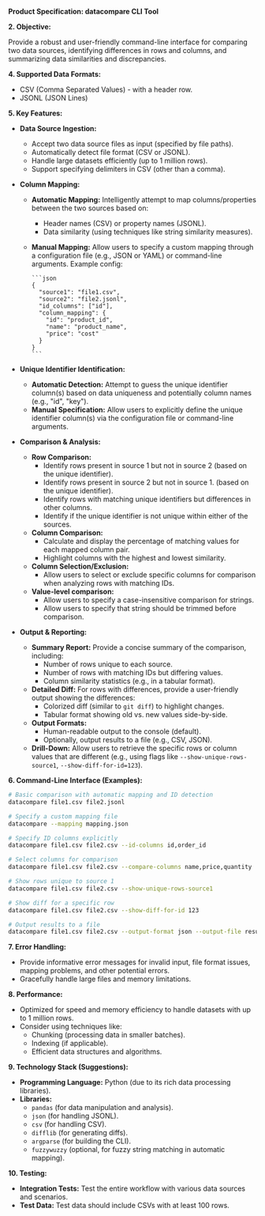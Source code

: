**Product Specification: datacompare CLI Tool**

**2. Objective:**

Provide a robust and user-friendly command-line interface for comparing two data sources, identifying differences in rows and columns, and summarizing data similarities and discrepancies.

**4. Supported Data Formats:**

*   CSV (Comma Separated Values) - with a header row.
*   JSONL (JSON Lines)

**5. Key Features:**

*   **Data Source Ingestion:**
    *   Accept two data source files as input (specified by file paths).
    *   Automatically detect file format (CSV or JSONL).
    *   Handle large datasets efficiently (up to 1 million rows).
    *   Support specifying delimiters in CSV (other than a comma).

*   **Column Mapping:**
    *   **Automatic Mapping:** Intelligently attempt to map columns/properties between the two sources based on:
        *   Header names (CSV) or property names (JSONL).
        *   Data similarity (using techniques like string similarity measures).
    *   **Manual Mapping:** Allow users to specify a custom mapping through a configuration file (e.g., JSON or YAML) or command-line arguments. Example config:

            ```json
            {
              "source1": "file1.csv",
              "source2": "file2.jsonl",
              "id_columns": ["id"],
              "column_mapping": {
                "id": "product_id",
                "name": "product_name",
                "price": "cost"
              }
            }
            ```

*   **Unique Identifier Identification:**
    *   **Automatic Detection:** Attempt to guess the unique identifier column(s) based on data uniqueness and potentially column names (e.g., "id", "key").
    *   **Manual Specification:** Allow users to explicitly define the unique identifier column(s) via the configuration file or command-line arguments.

*   **Comparison & Analysis:**
    *   **Row Comparison:**
        *   Identify rows present in source 1 but not in source 2 (based on the unique identifier).
        *   Identify rows present in source 2 but not in source 1. (based on the unique identifier).
        *   Identify rows with matching unique identifiers but differences in other columns.
        *   Identify if the unique identifier is not unique within either of the sources.
    *   **Column Comparison:**
        *   Calculate and display the percentage of matching values for each mapped column pair.
        *   Highlight columns with the highest and lowest similarity.
    *   **Column Selection/Exclusion:**
        *   Allow users to select or exclude specific columns for comparison when analyzing rows with matching IDs.
    *   **Value-level comparison:**
        *   Allow users to specify a case-insensitive comparison for strings.
        *   Allow users to specify that string should be trimmed before comparison.

*   **Output & Reporting:**
    *   **Summary Report:** Provide a concise summary of the comparison, including:
        *   Number of rows unique to each source.
        *   Number of rows with matching IDs but differing values.
        *   Column similarity statistics (e.g., in a tabular format).
    *   **Detailed Diff:** For rows with differences, provide a user-friendly output showing the differences:
        *   Colorized diff (similar to `git diff`) to highlight changes.
        *   Tabular format showing old vs. new values side-by-side.
    *   **Output Formats:**
        *   Human-readable output to the console (default).
        *   Optionally, output results to a file (e.g., CSV, JSON).
    *   **Drill-Down:** Allow users to retrieve the specific rows or column values that are different (e.g., using flags like `--show-unique-rows-source1`, `--show-diff-for-id=123`).

**6. Command-Line Interface (Examples):**

```bash
# Basic comparison with automatic mapping and ID detection
datacompare file1.csv file2.jsonl

# Specify a custom mapping file
datacompare --mapping mapping.json

# Specify ID columns explicitly
datacompare file1.csv file2.csv --id-columns id,order_id

# Select columns for comparison
datacompare file1.csv file2.csv --compare-columns name,price,quantity

# Show rows unique to source 1
datacompare file1.csv file2.csv --show-unique-rows-source1

# Show diff for a specific row
datacompare file1.csv file2.csv --show-diff-for-id 123

# Output results to a file
datacompare file1.csv file2.csv --output-format json --output-file results.json
```

**7. Error Handling:**

*   Provide informative error messages for invalid input, file format issues, mapping problems, and other potential errors.
*   Gracefully handle large files and memory limitations.

**8. Performance:**

*   Optimized for speed and memory efficiency to handle datasets with up to 1 million rows.
*   Consider using techniques like:
    *   Chunking (processing data in smaller batches).
    *   Indexing (if applicable).
    *   Efficient data structures and algorithms.

**9. Technology Stack (Suggestions):**

*   **Programming Language:** Python (due to its rich data processing libraries).
*   **Libraries:**
    *   `pandas` (for data manipulation and analysis).
    *   `json` (for handling JSONL).
    *   `csv` (for handling CSV).
    *   `difflib` (for generating diffs).
    *   `argparse` (for building the CLI).
    *   `fuzzywuzzy` (optional, for fuzzy string matching in automatic mapping).

**10. Testing:**

*   **Integration Tests:** Test the entire workflow with various data sources and scenarios.
*   **Test Data:** Test data should include CSVs with at least 100 rows.

